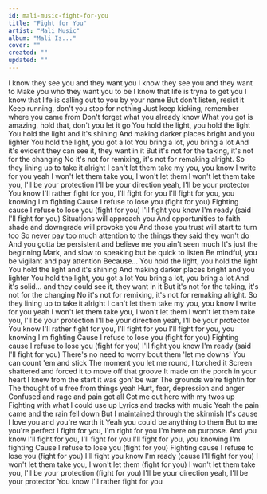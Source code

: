 ```yaml
---
id: mali-music-fight-for-you
title: "Fight for You"
artist: "Mali Music"
album: "Mali Is..."
cover: ""
created: ""
updated: ""
---
```


I know they see you and they want you
I know they see you and they want to
Make you who they want you to be
I know that life is tryna to get you
I know that life is calling out to you by your name
But don't listen, resist it
Keep running, don't you stop for nothing
Just keep kicking, remember where you came from
Don't forget what you already know
What you got is amazing, hold that, don't you let it go
You hold the light, you hold the light
You hold the light and it's shining
And making darker places bright and you lighter
You hold the light, you got a lot
You bring a lot, you bring a lot
And it's evident they can see it, they want in it
But it's not for the taking, it's not for the changing
No it's not for remixing, it's not for remaking alright.
So they lining up to take it alright
I can't let them take my you, you know I write for you yeah
I won't let them take you, I won't let them
I won't let them take you, I'll be your protection
I'll be your direction yeah, I'll be your protector
You know I'll rather fight for you, I'll fight for you
I'll fight for you, you knowing I'm fighting
Cause I refuse to lose you (fight for you)
Fighting cause I refuse to lose you (fight for you)
I'll fight you know I'm ready (said I'll fight for you)
Situations will approach you
And opportunities to faith shade and downgrade will provoke you
And those you trust will start to turn too
So never pay too much attention to the things they said they won't do
And you gotta be persistent and believe me you ain't seen much
It's just the beginning
Mark, and slow to speaking but be quick to listen
Be mindful, you be vigilant and pay attention
Because...
You hold the light, you hold the light
You hold the light and it's shining
And making darker places bright and you lighter
You hold the light, you got a lot
You bring a lot, you bring a lot
And it's solid... and they could see it, they want in it
But it's not for the taking, it's not for the changing
No it's not for remixing, it's not for remaking alright.
So they lining up to take it alright
I can't let them take my you, you know I write for you yeah
I won't let them take you, I won't let them
I won't let them take you, I'll be your protection
I'll be your direction yeah, I'll be your protector
You know I'll rather fight for you, I'll fight for you
I'll fight for you, you knowing I'm fighting
Cause I refuse to lose you (fight for you)
Fighting cause I refuse to lose you (fight for you)
I'll fight you know I'm ready (said I'll fight for you)
There's no need to worry bout them 'let me downs'
You can count 'em and stick
The moment you let me round, I torched it
Screen shattered and forced it to move off that groove
It made on the porch in your heart
I knew from the start it was gon' be war
The grounds we're fightin for
The thought of u free from things yeah
Hurt, fear, depression and anger
Confused and rage and pain got all
Got me out here with my twos up
Fighting with what I could use up
Lyrics and tracks with music
Yeah the pain came and the rain fell down
But I maintained through the skirmish
It's cause I love you and you're worth it
Yeah you could be anything to them
But to me you're perfect
I fight for you, I'm right for you
I'm here on purpose.
And you know I'll fight for you, I'll fight for you
I'll fight for you, you knowing I'm fighting
Cause I refuse to lose you (fight for you)
Fighting cause I refuse to lose you (fight for you)
I'll fight you know I'm ready (cause I'll fight for you)
I won't let them take you, I won't let them (fight for you)
I won't let them take you, I'll be your protection (fight for you)
I'll be your direction yeah, I'll be your protector
You know I'll rather fight for you